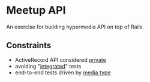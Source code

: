 # Meetup API

An exercise for building hypermedia API on top of Rails.

## Constraints

- ActiveRecord API considered [private][das_active_records]
- avoiding "[integrated][integrated_tests]" tests
- end-to-end tests driven by [media type][media_type]

[das_active_records]:https://www.destroyallsoftware.com/screencasts/catalog/what-goes-in-active-records
[integrated_tests]:http://blog.thecodewhisperer.com/blog/categories/integrated-tests-are-a-scam/
[media_type]:https://coderwall.com/p/xvzu-g
